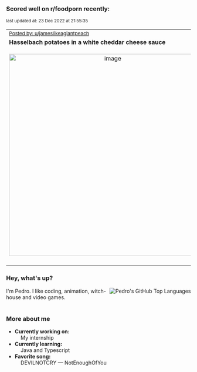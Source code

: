 ### Scored well on r/foodporn recently:

<p align="left"><sub>last updated at: 23 Dec 2022 at 21:55:35</sub></p>

|   |
| --- |
| <sub>[Posted by: u/jameslikeagiantpeach][source]</sub> |
| **Hasselbach potatoes in a white cheddar cheese sauce** | 
|<p align="center"> <img alt="image" src="https://i.redd.it/2r2ix7787l7a1.jpg" width="550" /> </p>|
|   |

### Hey, what's up?
<img align="right" alt="Pedro's GitHub Top Languages" src="https://github-readme-stats.vercel.app/api/top-langs/?username=PedrosUsername&exclude_repo=HW2&layout=compact" />

I'm Pedro. I like coding, animation, witch-house and video games.<br><br>

### More about me
- **Currently working on:**  
&nbsp;&nbsp;&nbsp;&nbsp;My internship
- **Currently learning:**  
&nbsp;&nbsp;&nbsp;&nbsp;Java and Typescript
- **Favorite song:**  
&nbsp;&nbsp;&nbsp;&nbsp;DEVILNOTCRY — NotEnoughOfYou<br><br>

  



  
  
  
[linkedin]: https://linkedin.com/in/pedro-h-r-gomes-8a487b14a/
[gmail]: mailto:pilique11@gmail.com
[source]: https://reddit.com/r/FoodPorn/comments/zt27tc/hasselbach_potatoes_in_a_white_cheddar_cheese/
[redditAPI]: https://www.reddit.com/dev/api/